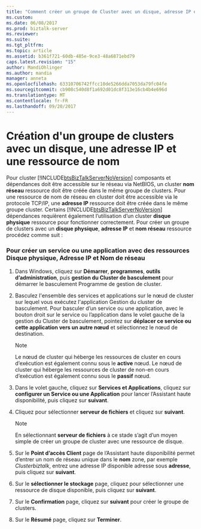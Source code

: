```yaml
---
title: "Comment créer un groupe de Cluster avec un disque, adresse IP et nommez Resource1 | Documents Microsoft"
ms.custom: 
ms.date: 06/08/2017
ms.prod: biztalk-server
ms.reviewer: 
ms.suite: 
ms.tgt_pltfrm: 
ms.topic: article
ms.assetid: b361f721-60db-485e-9ce3-48a6871ebd79
caps.latest.revision: "15"
author: MandiOhlinger
ms.author: mandia
manager: anneta
ms.openlocfilehash: 63310706742ffcc10de5266dda7053da79fc04fe
ms.sourcegitcommit: cb908c540d8f1a692d01dc8f313e16cb4b4e696d
ms.translationtype: MT
ms.contentlocale: fr-FR
ms.lasthandoff: 09/20/2017
---
```

# <a name="how-to-create-a-cluster-group-with-a-disk-ip-address-and-name-resource"></a>Création d'un groupe de clusters avec un disque, une adresse IP et une ressource de nom
Pour cluster [!INCLUDE[btsBizTalkServerNoVersion](../includes/btsbiztalkservernoversion-md.md)] composants et dépendances doit être accessible sur le réseau via NetBIOS, un cluster **nom réseau** ressource doit être créée dans le même groupe de clusters. Pour une ressource de nom de réseau en cluster doit être accessible via le protocole TCP/IP, une **adresse IP** ressource doit être créée dans le même groupe cluster. Certains [!INCLUDE[btsBizTalkServerNoVersion](../includes/btsbiztalkservernoversion-md.md)] dépendances requièrent également l’utilisation d’un cluster **disque physique** ressource pour fonctionner correctement. Pour créer un groupe de clusters avec un **disque physique**, **adresse IP** et **nom réseau** ressource procédez comme suit :  
  
### <a name="to-create-a-service-or-application-with-a-physical-disk-ip-address-and-network-name-resource"></a>Pour créer un service ou une application avec des ressources Disque physique, Adresse IP et Nom de réseau  
  
1.  Dans Windows, cliquez sur **Démarrer**, **programmes**, **outils d’administration**, puis **gestion du Cluster de basculement** pour démarrer le basculement Programme de gestion de cluster.  
  
2.  Basculez l'ensemble des services et applications sur le nœud de cluster sur lequel vous exécutez l'application Gestion du cluster de basculement. Pour basculer d’un service ou une application, avec le bouton droit sur le service ou l’application dans le volet gauche de la gestion du Cluster de basculement, pointez sur **déplacer ce service ou cette application vers un autre nœud** et sélectionnez le nœud de destination.  
  
    > [!NOTE]
    >  Le nœud de cluster qui héberge les ressources de cluster en cours d’exécution est également connu sous le **active** nœud. Le nœud de cluster qui héberge les ressources de cluster de non-en cours d’exécution est également connu sous le **passif** nœud.  
  
3.  Dans le volet gauche, cliquez sur **Services et Applications**, cliquez sur **configurer un Service ou une Application** pour lancer l’Assistant haute disponibilité, puis cliquez sur **suivant**.  
  
4.  Cliquez pour sélectionner **serveur de fichiers** et cliquez sur **suivant**.  
  
    > [!NOTE]
    >  En sélectionnant **serveur de fichiers** à ce stade s’agit d’un moyen simple de créer un groupe de cluster avec une ressource de disque.  
  
5.  Sur le **Point d’accès Client** page de l’Assistant haute disponibilité permet d’entrer un nom de réseau unique dans le **nom** zone, par exemple *Clusterbiztalk*, entrez une adresse IP disponible adresse sous **adresse**, puis cliquez sur **suivant**.  
  
6.  Sur le **sélectionner le stockage** page, cliquez pour sélectionner une ressource de disque disponible, puis cliquez sur **suivant**.  
  
7.  Sur le **Confirmation** page, cliquez sur **suivant** pour créer le groupe de clusters.  
  
8.  Sur le **Résumé** page, cliquez sur **Terminer**.